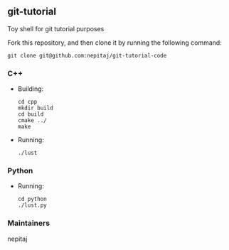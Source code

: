 ## git-tutorial
Toy shell for git tutorial purposes

Fork this repository, and then clone it by running the following command:

    git clone git@github.com:nepitaj/git-tutorial-code

### C++
* Building:

      cd cpp
      mkdir build
      cd build
      cmake ../
      make

* Running:

      ./lust

### Python

* Running:

      cd python
      ./lust.py

### Maintainers

nepitaj
